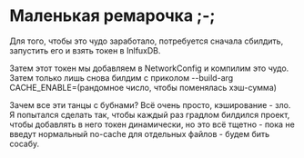 # Маленькая ремарочка ;-;

Для того, чтобы это чудо заработало, потребуется сначала сбилдить, запустить его и взять токен в InlfuxDB.

Затем этот токен мы добавляем в NetworkConfig и компилим это чудо. Затем только лишь снова билдим с приколом --build-arg CACHE_ENABLE=(рандомное число, чтобы поменялась хэш-сумма)

Зачем все эти танцы с бубнами? Всё очень просто, кэширование - зло. Я попытался сделать так, чтобы каждый раз градлом билдился проект, чтобы добавлять в него токен динамически, но это всё тщетно - пока не введут нормальный no-cache для отдельных файлов - будем бить сосабу.
